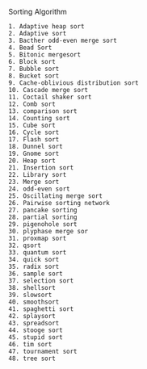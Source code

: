 Sorting Algorithm

    1. Adaptive heap sort
    2. Adaptive sort
    3. Bacther odd-even merge sort
    4. Bead Sort
    5. Bitonic mergesort
    6. Block sort
    7. Bubble sort
    8. Bucket sort
    9. Cache-oblivious distribution sort
    10. Cascade merge sort
    11. Coctail shaker sort
    12. Comb sort
    13. comparison sort
    14. Counting sort
    15. Cube sort
    16. Cycle sort
    17. Flash sort
    18. Dunnel sort
    19. Gnome sort
    20. Heap sort
    21. Insertion sort
    22. Library sort
    23. Merge sort
    24. odd-even sort
    25. Oscillating merge sort
    26. Pairwise sorting network
    27. pancake sorting
    28. partial sorting
    29. pigenohole sort
    30. plyphase merge sor
    31. proxmap sort
    32. qsort
    33. quantum sort
    34. quick sort
    35. radix sort
    36. sample sort
    37. selection sort
    38. shellsort
    39. slowsort
    40. smoothsort
    41. spaghetti sort
    42. splaysort
    43. spreadsort
    44. stooge sort
    45. stupid sort
    46. tim sort
    47. tournament sort
    48. tree sort
